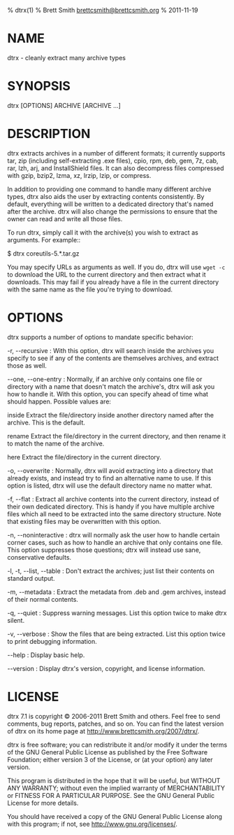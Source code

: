 % dtrx(1)
% Brett Smith <brettcsmith@brettcsmith.org>
% 2011-11-19

# NAME

dtrx - cleanly extract many archive types

# SYNOPSIS

dtrx [OPTIONS] ARCHIVE [ARCHIVE ...]

# DESCRIPTION

dtrx extracts archives in a number of different formats; it currently
supports tar, zip (including self-extracting .exe files), cpio, rpm, deb,
gem, 7z, cab, rar, lzh, arj, and InstallShield files.  It can also decompress
files compressed with gzip, bzip2, lzma, xz, lrzip, lzip, or compress.

In addition to providing one command to handle many different archive
types, dtrx also aids the user by extracting contents consistently.  By
default, everything will be written to a dedicated directory that's named
after the archive.  dtrx will also change the permissions to ensure that the
owner can read and write all those files.

To run dtrx, simply call it with the archive(s) you wish to extract as
arguments.  For example::

   $ dtrx coreutils-5.*.tar.gz

You may specify URLs as arguments as well.  If you do, dtrx will use `wget
-c` to download the URL to the current directory and then extract what it
downloads.  This may fail if you already have a file in the current
directory with the same name as the file you're trying to download.

# OPTIONS

dtrx supports a number of options to mandate specific behavior:

-r, --recursive
:  With this option, dtrx will search inside the archives you specify to see
   if any of the contents are themselves archives, and extract those as
   well.

--one, --one-entry
:  Normally, if an archive only contains one file or directory with a name
   that doesn't match the archive's, dtrx will ask you how to handle it.
   With this option, you can specify ahead of time what should happen.
   Possible values are:

   inside
      Extract the file/directory inside another directory named after the
      archive.  This is the default.

   rename
      Extract the file/directory in the current directory, and then rename
      it to match the name of the archive.

   here
      Extract the file/directory in the current directory.

-o, --overwrite
:  Normally, dtrx will avoid extracting into a directory that already exists,
   and instead try to find an alternative name to use.  If this option is
   listed, dtrx will use the default directory name no matter what.

-f, --flat
:  Extract all archive contents into the current directory, instead of
   their own dedicated directory.  This is handy if you have multiple
   archive files which all need to be extracted into the same directory
   structure.  Note that existing files may be overwritten with this
   option.

-n, --noninteractive
:  dtrx will normally ask the user how to handle certain corner cases, such
   as how to handle an archive that only contains one file.  This option
   suppresses those questions; dtrx will instead use sane, conservative
   defaults.

-l, -t, --list, --table
:  Don't extract the archives; just list their contents on standard output.

-m, --metadata
:  Extract the metadata from .deb and .gem archives, instead of their normal
   contents.

-q, --quiet
:  Suppress warning messages.  List this option twice to make dtrx silent.

-v, --verbose
:  Show the files that are being extracted.  List this option twice to
   print debugging information.

--help
:  Display basic help.

--version
:  Display dtrx's version, copyright, and license information.

# LICENSE

dtrx 7.1 is copyright © 2006-2011 Brett Smith and others.  Feel free to
send comments, bug reports, patches, and so on.  You can find the latest
version of dtrx on its home page at
<http://www.brettcsmith.org/2007/dtrx/>.

dtrx is free software; you can redistribute it and/or modify it under the
terms of the GNU General Public License as published by the Free Software
Foundation; either version 3 of the License, or (at your option) any
later version.

This program is distributed in the hope that it will be useful, but
WITHOUT ANY WARRANTY; without even the implied warranty of
MERCHANTABILITY or FITNESS FOR A PARTICULAR PURPOSE.  See the GNU General
Public License for more details.

You should have received a copy of the GNU General Public License along
with this program; if not, see <http://www.gnu.org/licenses/>.
